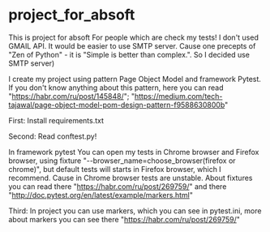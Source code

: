 # project_for_absoft
This is project for absoft
For people which are сheck my tests!
I don't used GMAIL API. It would be easier to use SMTP server. Cause one precepts of "Zen of Python" - it is "Simple is better than complex.". So I decided use SMTP server) 

I create my project using pattern Page Object Model and framework Pytest. If you don't know anything about this pattern, here you can read "https://habr.com/ru/post/145848/";
"https://medium.com/tech-tajawal/page-object-model-pom-design-pattern-f9588630800b"

First:
Install requirements.txt

Second:
Read conftest.py!

In framework pytest You can open my tests in Chrome browser and Firefox browser, using fixture "--browser_name=choose_browser(firefox or chrome)", but default
tests will starts in Firefox browser, which I recommend. Cause in Chrome browser tests are unstable. About fixtures you can read there "https://habr.com/ru/post/269759/" and 
there "http://doc.pytest.org/en/latest/example/markers.html"

Third:
In project you can use markers, which you can see in pytest.ini, more about markers you can see there "https://habr.com/ru/post/269759/"

